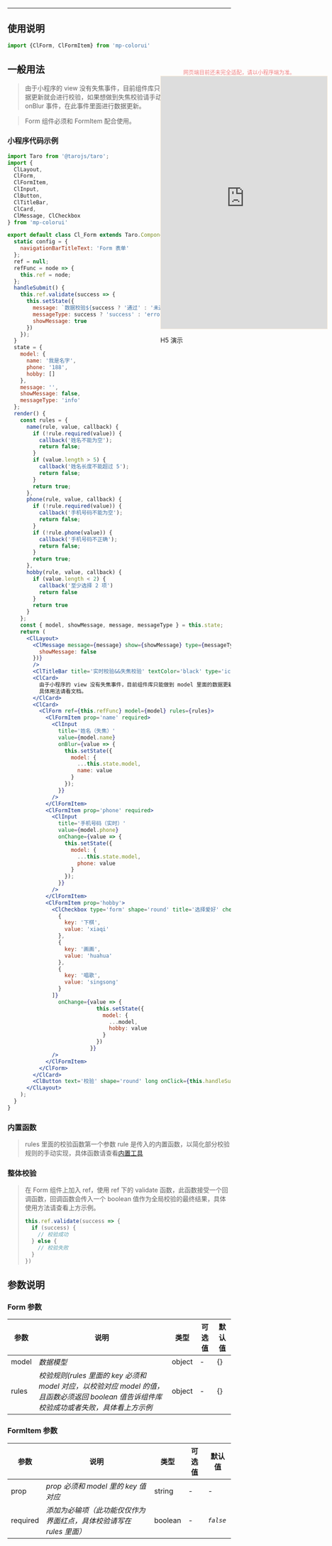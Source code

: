****

## 使用说明

```jsx
import {ClForm, ClFormItem} from 'mp-colorui'
```

## 一般用法

> 由于小程序的 view 没有失焦事件，目前组件库只能做到 model 里面的数据更新就会进行校验，如果想做到失焦校验请手动在 Input 组件下绑定 onBlur 事件，在此事件里面进行数据更新。

> Form 组件必须和 FormItem 配合使用。

### 小程序代码示例

```jsx
import Taro from '@tarojs/taro';
import {
  ClLayout,
  ClForm,
  ClFormItem,
  ClInput,
  ClButton,
  ClTitleBar,
  ClCard,
  ClMessage, ClCheckbox
} from 'mp-colorui'

export default class Cl_Form extends Taro.Component {
  static config = {
    navigationBarTitleText: 'Form 表单'
  };
  ref = null;
  refFunc = node => {
    this.ref = node;
  };
  handleSubmit() {
    this.ref.validate(success => {
      this.setState({
        message: `数据校验${success ? '通过' : '未通过' }`,
        messageType: success ? 'success' : 'error',
        showMessage: true
      })
    });
  }
  state = {
    model: {
      name: '我是名字',
      phone: '188',
      hobby: []
    },
    message: '',
    showMessage: false,
    messageType: 'info'
  };
  render() {
    const rules = {
      name(rule, value, callback) {
        if (!rule.required(value)) {
          callback('姓名不能为空');
          return false;
        }
        if (value.length > 5) {
          callback('姓名长度不能超过 5');
          return false;
        }
        return true;
      },
      phone(rule, value, callback) {
        if (!rule.required(value)) {
          callback('手机号码不能为空');
          return false;
        }
        if (!rule.phone(value)) {
          callback('手机号码不正确');
          return false;
        }
        return true;
      },
      hobby(rule, value, callback) {
        if (value.length < 2) {
          callback('至少选择 2 项')
          return false
        }
        return true
      }
    };
    const { model, showMessage, message, messageType } = this.state;
    return (
      <ClLayout>
        <ClMessage message={message} show={showMessage} type={messageType} onClose={this.setState({
          showMessage: false
        })}
        />
        <ClTitleBar title='实时校验&&失焦校验' textColor='black' type='icon' />
        <ClCard>
          由于小程序的 view 没有失焦事件，目前组件库只能做到 model 里面的数据更新就会进行校验，如果想做到失焦校验请手动在 Input 组件下绑定 onBlur 事件，在此事件里面进行数据更新。
          具体用法请看文档。
        </ClCard>
        <ClCard>
          <ClForm ref={this.refFunc} model={model} rules={rules}>
            <ClFormItem prop='name' required>
              <ClInput
                title='姓名（失焦）'
                value={model.name}
                onBlur={value => {
                  this.setState({
                    model: {
                      ...this.state.model,
                      name: value
                    }
                  });
                }}
              />
            </ClFormItem>
            <ClFormItem prop='phone' required>
              <ClInput
                title='手机号码（实时）'
                value={model.phone}
                onChange={value => {
                  this.setState({
                    model: {
                      ...this.state.model,
                      phone: value
                    }
                  });
                }}
              />
            </ClFormItem>
            <ClFormItem prop='hobby'>
              <ClCheckbox type='form' shape='round' title='选择爱好' checkboxGroup={[
                {
                  key: '下棋',
                  value: 'xiaqi'
                },
                {
                  key: '画画',
                  value: 'huahua'
                },
                {
                  key: '唱歌',
                  value: 'singsong'
                }
              ]}
                onChange={value => {
                            this.setState({
                              model: {
                                ...model,
                                hobby: value
                              }
                            })
                          }}
              />
            </ClFormItem>
          </ClForm>
        </ClCard>
        <ClButton text='校验' shape='round' long onClick={this.handleSubmit.bind(this)} />
      </ClLayout>
    );
  }
}

```

### 内置函数

> rules 里面的校验函数第一个参数 rule 是传入的内置函数，以简化部分校验规则的手动实现，具体函数请查看[内置工具](util/rule)



### 整体校验

> 在 Form 组件上加入 ref，使用 ref 下的 validate 函数，此函数接受一个回调函数，回调函数会传入一个 boolean 值作为全局校验的最终结果，具体使用方法请查看上方示例。
>
> ```jsx
> this.ref.validate(success => {
>   if (success) {
>     // 校验成功
>   } else {
>     // 校验失败
>   }
> })
> ```
>
> 

## 参数说明

### Form 参数

| 参数  | 说明                                                         | 类型   | 可选值 | 默认值 |
| ----- | ------------------------------------------------------------ | ------ | ------ | ------ |
| model | *数据模型*                                                   | object | -      | {}     |
| rules | *校验规则(rules 里面的 key 必须和 model 对应，以校验对应 model 的值，且函数必须返回 boolean 值告诉组件库校验成功或者失败，具体看上方示例* | object | -      | {}     |

### FormItem 参数

| 参数     | 说明                                                         | 类型    | 可选值 | 默认值    |
| -------- | ------------------------------------------------------------ | ------- | ------ | --------- |
| prop     | *prop 必须和 model 里的 key 值对应*                          | string  | -      | -         |
| required | *添加为必输项（此功能仅仅作为界面红点，具体校验请写在 rules 里面）* | boolean | -      | *`false`* |



<div style="position: fixed; right:10px; top: 5%">
<div style="width: 355px; display: flex; flex-wrap: wrap; justify-content: center; align-items: center; font-size: 12px; color: lightcoral">网页端目前还未完全适配，请以小程序端为准。</div>
<iframe style="border: 1px solid antiquewhite" src="https://yinliangdream.github.io/mp-colorui-h5-demo/#/pages/components/form/index" height="568" width="375"></iframe>
<div>
		<p>H5 演示</p>
		<div id='qrcode'></div>
	</div>
</div>

<script>
	new Vue({
		el: '#main',
		mounted() {
			setTimeout(() => {
				const id = document.getElementById("qrcode");
				new QRCode(id, {
					text: "https://yinliangdream.github.io/mp-colorui-h5-demo/#/pages/components/form/index",
					width: 128,
					height: 128,
					colorDark : "#000000",
					colorLight : "#ffffff",
					correctLevel : QRCode.CorrectLevel.H
				});
			});
		}
	})
</script>
